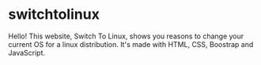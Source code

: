 # switchtolinux
Hello! This website, Switch To Linux, shows you reasons to change your current OS for a linux distribution. It's made with HTML, CSS, Boostrap and JavaScript.
